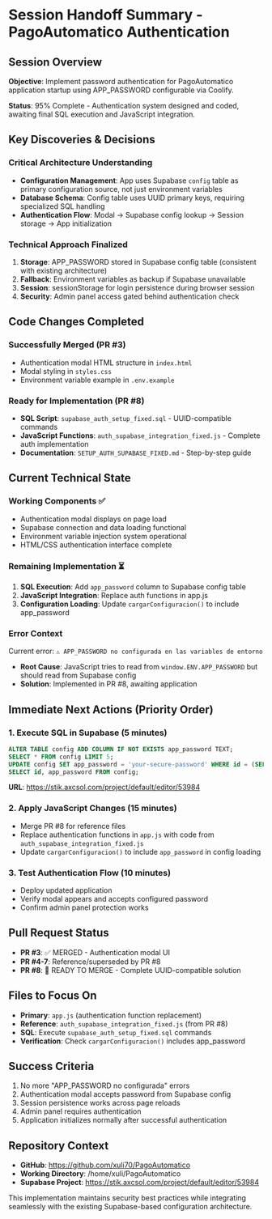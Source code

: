 # Session Handoff Summary - PagoAutomatico Authentication

## Session Overview
**Objective**: Implement password authentication for PagoAutomatico application startup using APP_PASSWORD configurable via Coolify.

**Status**: 95% Complete - Authentication system designed and coded, awaiting final SQL execution and JavaScript integration.

## Key Discoveries & Decisions

### Critical Architecture Understanding
- **Configuration Management**: App uses Supabase `config` table as primary configuration source, not just environment variables
- **Database Schema**: Config table uses UUID primary keys, requiring specialized SQL handling
- **Authentication Flow**: Modal → Supabase config lookup → Session storage → App initialization

### Technical Approach Finalized
1. **Storage**: APP_PASSWORD stored in Supabase config table (consistent with existing architecture)
2. **Fallback**: Environment variables as backup if Supabase unavailable
3. **Session**: sessionStorage for login persistence during browser session
4. **Security**: Admin panel access gated behind authentication check

## Code Changes Completed

### Successfully Merged (PR #3)
- Authentication modal HTML structure in `index.html`
- Modal styling in `styles.css`
- Environment variable example in `.env.example`

### Ready for Implementation (PR #8)
- **SQL Script**: `supabase_auth_setup_fixed.sql` - UUID-compatible commands
- **JavaScript Functions**: `auth_supabase_integration_fixed.js` - Complete auth implementation
- **Documentation**: `SETUP_AUTH_SUPABASE_FIXED.md` - Step-by-step guide

## Current Technical State

### Working Components ✅
- Authentication modal displays on page load
- Supabase connection and data loading functional
- Environment variable injection system operational
- HTML/CSS authentication interface complete

### Remaining Implementation ⏳
1. **SQL Execution**: Add `app_password` column to Supabase config table
2. **JavaScript Integration**: Replace auth functions in app.js
3. **Configuration Loading**: Update `cargarConfiguracion()` to include app_password

### Error Context
Current error: `⚠️ APP_PASSWORD no configurada en las variables de entorno`
- **Root Cause**: JavaScript tries to read from `window.ENV.APP_PASSWORD` but should read from Supabase config
- **Solution**: Implemented in PR #8, awaiting application

## Immediate Next Actions (Priority Order)

### 1. Execute SQL in Supabase (5 minutes)
```sql
ALTER TABLE config ADD COLUMN IF NOT EXISTS app_password TEXT;
SELECT * FROM config LIMIT 5;
UPDATE config SET app_password = 'your-secure-password' WHERE id = (SELECT id FROM config LIMIT 1);
SELECT id, app_password FROM config;
```
**URL**: https://stik.axcsol.com/project/default/editor/53984

### 2. Apply JavaScript Changes (15 minutes)
- Merge PR #8 for reference files
- Replace authentication functions in `app.js` with code from `auth_supabase_integration_fixed.js`
- Update `cargarConfiguracion()` to include `app_password` in config loading

### 3. Test Authentication Flow (10 minutes)
- Deploy updated application
- Verify modal appears and accepts configured password
- Confirm admin panel protection works

## Pull Request Status
- **PR #3**: ✅ MERGED - Authentication modal UI
- **PR #4-7**: Reference/superseded by PR #8
- **PR #8**: 🔄 READY TO MERGE - Complete UUID-compatible solution

## Files to Focus On
- **Primary**: `app.js` (authentication function replacement)
- **Reference**: `auth_supabase_integration_fixed.js` (from PR #8)
- **SQL**: Execute `supabase_auth_setup_fixed.sql` commands
- **Verification**: Check `cargarConfiguracion()` includes app_password

## Success Criteria
1. No more "APP_PASSWORD no configurada" errors
2. Authentication modal accepts password from Supabase config
3. Session persistence works across page reloads
4. Admin panel requires authentication
5. Application initializes normally after successful authentication

## Repository Context
- **GitHub**: https://github.com/xuli70/PagoAutomatico
- **Working Directory**: /home/xuli/PagoAutomatico
- **Supabase Project**: https://stik.axcsol.com/project/default/editor/53984

This implementation maintains security best practices while integrating seamlessly with the existing Supabase-based configuration architecture.